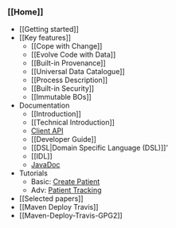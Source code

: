 ### [[Home]]

* [[Getting started]]
* [[Key features]]
   * [[Cope with Change]]
   * [[Evolve Code with Data]]
   * [[Built-in Provenance]]
   * [[Universal Data Catalogue]]
   * [[Process Description]]
   * [[Built-in Security]]
   * [[Immutable BOs]]
* Documentation
   * [[Introduction]]
   * [[Technical Introduction]]
   * [Client API](API)
   * [[Developer Guide]]
   * [[DSL|Domain Specific Language (DSL)]]'
   * [[IDL]]
   * [JavaDoc](http://javadoc.io/doc/org.cristalise/cristalise-kernel)
* Tutorials
   * Basic: [Create Patient](Basic-Tutorial)
   * Adv: [Patient Tracking](/cristal-ise/tutorial-PatientTracking/wiki/Home)
* [[Selected papers]]
* [[Maven Deploy Travis]]
* [[Maven-Deploy-Travis-GPG2]]
